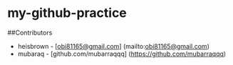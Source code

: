 # my-github-practice
##Contributors
- heisbrown - [obi81165@gmail.com] (mailto:obi81165@gmail.com)
- mubaraq - [github.com/mubarraqqq] (https://github.com/mubarraqqq)
